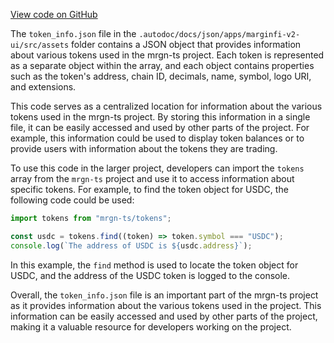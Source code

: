 [View code on GitHub](https://github.com/mrgnlabs/mrgn-ts/.autodoc/docs/json/apps/marginfi-v2-ui/src/assets)

The `token_info.json` file in the `.autodoc/docs/json/apps/marginfi-v2-ui/src/assets` folder contains a JSON object that provides information about various tokens used in the mrgn-ts project. Each token is represented as a separate object within the array, and each object contains properties such as the token's address, chain ID, decimals, name, symbol, logo URI, and extensions.

This code serves as a centralized location for information about the various tokens used in the mrgn-ts project. By storing this information in a single file, it can be easily accessed and used by other parts of the project. For example, this information could be used to display token balances or to provide users with information about the tokens they are trading.

To use this code in the larger project, developers can import the `tokens` array from the `mrgn-ts` project and use it to access information about specific tokens. For example, to find the token object for USDC, the following code could be used:

```typescript
import tokens from "mrgn-ts/tokens";

const usdc = tokens.find((token) => token.symbol === "USDC");
console.log(`The address of USDC is ${usdc.address}`);
```

In this example, the `find` method is used to locate the token object for USDC, and the address of the USDC token is logged to the console.

Overall, the `token_info.json` file is an important part of the mrgn-ts project as it provides information about the various tokens used in the project. This information can be easily accessed and used by other parts of the project, making it a valuable resource for developers working on the project.
